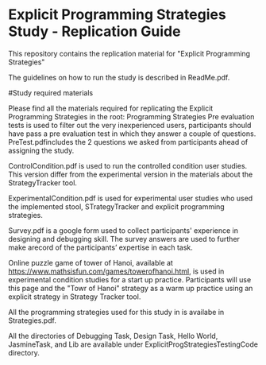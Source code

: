 # Explicit Programming Strategies Study - Replication Guide
This repository contains the replication material for "Explicit Programming Strategies"



The guidelines on how to run the study is described in ReadMe.pdf.

#Study required materials

Please find all the materials required for replicating the Explicit Programming Strategies in the root:
Programming Strategies Pre evaluation tests is used to filter out the very inexperienced users, participants should have pass a pre evaluation test in which they answer a couple of questions. PreTest.pdfincludes the 2 questions we asked from participants ahead of assigning the study.

ControlCondition.pdf is used to run the controlled condition user studies. This version differ from the experimental version in the materials about the StrategyTracker tool.

ExperimentalCondition.pdf is used for experimental user studies who used the implemented stool, STrategyTracker and explicit programming strategies.

Survey.pdf is a google form used to collect participants' experience in designing and debugging skill. The survey answers are used to further make arecord of the participants’ expertise in each task.

Online puzzle game of tower of Hanoi, available at https://www.mathsisfun.com/games/towerofhanoi.html, is used in experimental condition studies for a start up practice. Participants will use this page and the "Towr of Hanoi" strategy as a warm up practice using an explicit strategy in Strategy Tracker tool. 

All the programming strategies used for this study in is availabe in Strategies.pdf.

All the directories of Debugging Task, Design Task, Hello World, JasmineTask, and Lib are available under ExplicitProgStrategiesTestingCode directory.

